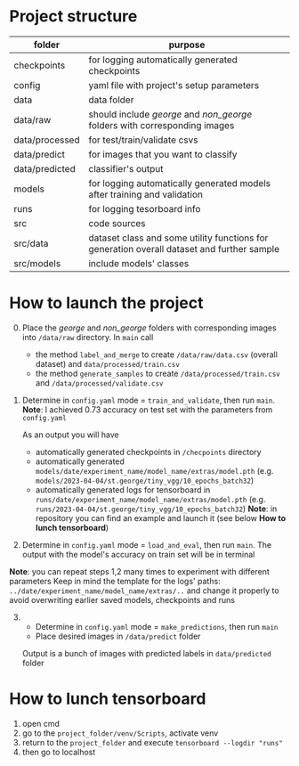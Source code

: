 # Project structure

| **folder**     | **purpose**                                                                                |
|----------------|--------------------------------------------------------------------------------------------|
| checkpoints    | for logging automatically generated checkpoints                                            |
| config         | yaml file with project's setup parameters                                                  |
| data           | data folder                                                                                |
| data/raw       | should include _george_ and _non_george_ <br/> folders with corresponding images           |
| data/processed | for test/train/validate csvs                                                               |
| data/predict   | for images that you want to classify                                                       |
| data/predicted | classifier's output                                                                        |
| models         | for logging automatically generated models after training and validation                   |
| runs           | for logging tesorboard info                                                                |
| src            | code sources                                                                               |
| src/data       | dataset class and some utility functions for generation overall dataset and further sample |
| src/models     | include models' classes                                                                    |

# How to launch the project

0. Place the _george_ and _non_george_ folders with corresponding images into `/data/raw` directory.
   In `main` call 
      * the method `label_and_merge` to create `/data/raw/data.csv` (overall dataset) and `data/processed/train.csv`
      * the method `generate_samples` to create `/data/processed/train.csv` and `/data/processed/validate.csv`

1. Determine in `config.yaml` mode = `train_and_validate`, then run `main`.
   **Note**: I achieved 0.73 accuracy on test set with the parameters from `config.yaml`
   
   As an output you will have 
      * automatically generated checkpoints in `/checpoints` directory
      * automatically generated `models/date/experiment_name/model_name/extras/model.pth`
        (e.g. `models/2023-04-04/st.george/tiny_vgg/10_epochs_batch32`)
      * automatically generated logs for tensorboard in `runs/date/experiment_name/model_name/extras/model.pth`
        (e.g. `runs/2023-04-04/st.george/tiny_vgg/10_epochs_batch32`)
        **Note**: in repository you can find an example and launch it (see below **How to lunch tensorboard**) 
   
2. Determine in `config.yaml` mode = `load_and_eval`, then run `main`.
   The output with the model's accuracy on train set will be in terminal

**Note**: you can repeat steps 1,2 many times to experiment with different parameters
          Keep in mind the template for the logs' paths:  `../date/experiment_name/model_name/extras/..`
          and change it properly to avoid overwriting earlier saved models, checkpoints and runs

3. * Determine in `config.yaml` mode = `make_predictions`, then run `main`
   * Place desired images in `/data/predict` folder
   
   Output is a bunch of images with predicted labels in `data/predicted` folder

# How to lunch tensorboard 
1. open cmd
2. go to the `project_folder/venv/Scripts`, activate venv 
3. return to the `project_folder` and execute `tensorboard --logdir "runs"`
4. then go to localhost